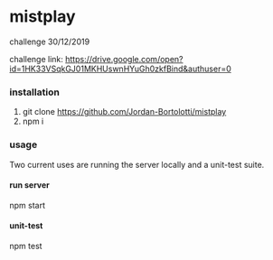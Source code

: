 # mistplay
challenge 30/12/2019


challenge link: https://drive.google.com/open?id=1HK33VSqkGJ01MKHUswnHYuGh0zkfBind&authuser=0


### installation
 1) git clone https://github.com/Jordan-Bortolotti/mistplay
 2) npm i
 
### usage
 Two current uses are running the server locally and a unit-test suite.
 #### run server
 npm start

 #### unit-test
 npm test
 